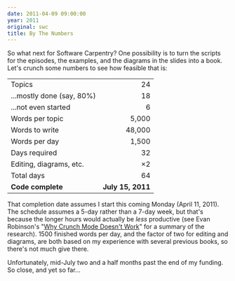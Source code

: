 ```yaml
---
date: 2011-04-09 09:00:00
year: 2011
original: swc
title: By The Numbers
---
```

<p>So what next for Software Carpentry? One possibility is to turn the scripts for the episodes, the examples, and the diagrams in the slides into a book. Let's crunch some numbers to see how feasible that is:</p>
<table>
<tbody>
<tr>
<td>Topics</td>
<td style="text-align: right;">24</td>
</tr>
<tr>
<td>...mostly done (say, 80%)</td>
<td style="text-align: right;">18</td>
</tr>
<tr>
<td>...not even started</td>
<td style="text-align: right;">6</td>
</tr>
<tr>
<td>Words per topic</td>
<td style="text-align: right;">5,000</td>
</tr>
<tr>
<td>Words to write</td>
<td style="text-align: right;">48,000</td>
</tr>
<tr>
<td>Words per day</td>
<td style="text-align: right;">1,500</td>
</tr>
<tr>
<td>Days required</td>
<td style="text-align: right;">32</td>
</tr>
<tr>
<td>Editing, diagrams, etc.</td>
<td style="text-align: right;">&times;2</td>
</tr>
<tr>
<td>Total days</td>
<td style="text-align: right;">64</td>
</tr>
<tr>
<td><strong>Code complete</strong></td>
<td style="text-align: right;"><strong>July 15, 2011</strong></td>
</tr>
</tbody>
</table>
<p>That completion date assumes I start this coming Monday (April 11, 2011). The schedule assumes a 5-day rather than a 7-day week, but that's because the longer hours would actually be <em>less</em> productive (see Evan Robinson's "<a href="http://www.igda.org/why-crunch-modes-doesnt-work-six-lessons">Why Crunch Mode Doesn't Work</a>" for a summary of the research). 1500 finished words per day, and the factor of two for editing and diagrams, are both based on my experience with several previous books, so there's not much give there.</p>
<p>Unfortunately, mid-July two and a half months past the end of my funding. So close, and yet so far...</p>
